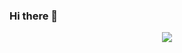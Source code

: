 ### Hi there 👋
<p align="center">
<img src="https://github-readme-stats.vercel.app/api?username=akramaznakour&show_icons=true&title_color=777777&hide_title=true&show_icons=true&icon_color=777777" />
</p>
<!--
**AkramAznakour/AkramAznakour** is a ✨ _special_ ✨ repository because its `README.md` (this file) appears on your GitHub profile.

Here are some ideas to get you started:

- 🔭 I’m currently working on ...
- 🌱 I’m currently learning ...
- 👯 I’m looking to collaborate on ...
- 🤔 I’m looking for help with ...
- 💬 Ask me about ...
- 📫 How to reach me: ...
- 😄 Pronouns: ...
- ⚡ Fun fact: ...
-->

